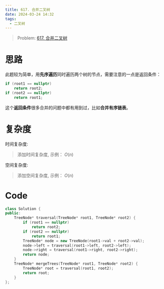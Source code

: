 ```yaml
---
title: 617. 合并二叉树
date: 2024-03-24 14:32
tags:
  - 二叉树
---
```


> Problem: [617. 合并二叉树](https://leetcode.cn/problems/merge-two-binary-trees/description/)

# 思路

此题较为简单，用**先序遍历**同时遍历两个树的节点，需要注意的一点是返回条件：

```C++
if (root1 == nullptr)
    return root2;
if (root2 == nullptr)
    return root1;
```
这个**返回条件**很多合并的问题中都有用到过，比如**合并有序链表**。

# 复杂度

时间复杂度:
> 添加时间复杂度, 示例： $O(n)$

空间复杂度:
> 添加空间复杂度, 示例： $O(n)$



# Code
```C++ []
class Solution {
public:
    TreeNode* traversal(TreeNode* root1, TreeNode* root2) {
        if (root1 == nullptr)
            return root2;
        if (root2 == nullptr)
            return root1;
        TreeNode* node = new TreeNode(root1->val + root2->val);
        node->left = traversal(root1->left, root2->left);
        node->right = traversal(root1->right, root2->right);
        return node;
    }
    TreeNode* mergeTrees(TreeNode* root1, TreeNode* root2) {
        TreeNode* root = traversal(root1, root2);
        return root;
    }
};
```
  
